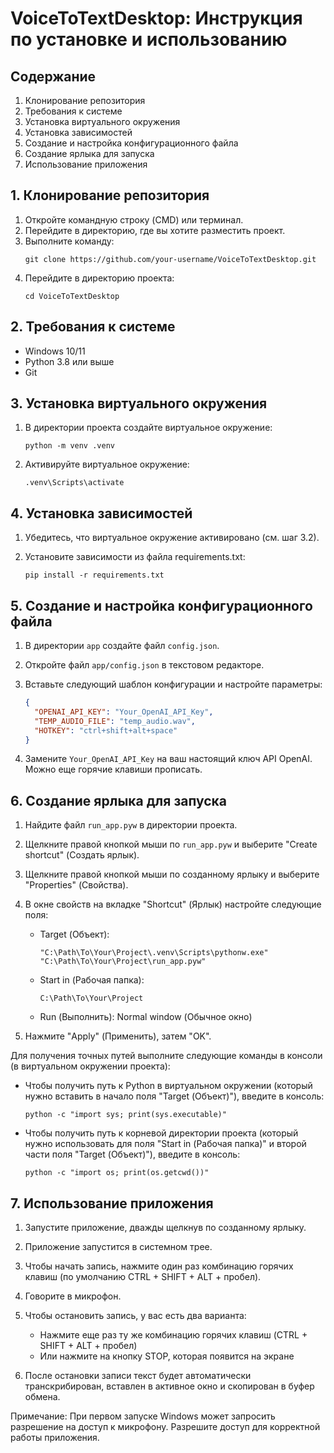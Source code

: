 # VoiceToTextDesktop: Инструкция по установке и использованию

## Содержание
1. Клонирование репозитория
2. Требования к системе
3. Установка виртуального окружения
4. Установка зависимостей
5. Создание и настройка конфигурационного файла
6. Создание ярлыка для запуска
7. Использование приложения

## 1. Клонирование репозитория

1. Откройте командную строку (CMD) или терминал.
2. Перейдите в директорию, где вы хотите разместить проект.
3. Выполните команду:
   ```
   git clone https://github.com/your-username/VoiceToTextDesktop.git
   ```
4. Перейдите в директорию проекта:
   ```
   cd VoiceToTextDesktop
   ```

## 2. Требования к системе
- Windows 10/11
- Python 3.8 или выше
- Git

## 3. Установка виртуального окружения

1. В директории проекта создайте виртуальное окружение:
   ```
   python -m venv .venv
   ```

2. Активируйте виртуальное окружение:
   ```
   .venv\Scripts\activate
   ```

## 4. Установка зависимостей

1. Убедитесь, что виртуальное окружение активировано (см. шаг 3.2).

2. Установите зависимости из файла requirements.txt:
   ```
   pip install -r requirements.txt
   ```

## 5. Создание и настройка конфигурационного файла

1. В директории `app` создайте файл `config.json`.

2. Откройте файл `app/config.json` в текстовом редакторе.

3. Вставьте следующий шаблон конфигурации и настройте параметры:
   ```json
   {
     "OPENAI_API_KEY": "Your_OpenAI_API_Key",
     "TEMP_AUDIO_FILE": "temp_audio.wav",
     "HOTKEY": "ctrl+shift+alt+space"
   }
   ```

4. Замените `Your_OpenAI_API_Key` на ваш настоящий ключ API OpenAI. Можно еще горячие клавиши прописать.

## 6. Создание ярлыка для запуска

1. Найдите файл `run_app.pyw` в директории проекта.

2. Щелкните правой кнопкой мыши по `run_app.pyw` и выберите "Create shortcut" (Создать ярлык).

3. Щелкните правой кнопкой мыши по созданному ярлыку и выберите "Properties" (Свойства).

4. В окне свойств на вкладке "Shortcut" (Ярлык) настройте следующие поля:
   - Target (Объект):
     ```
     "C:\Path\To\Your\Project\.venv\Scripts\pythonw.exe" "C:\Path\To\Your\Project\run_app.pyw"
     ```
   - Start in (Рабочая папка):
     ```
     C:\Path\To\Your\Project
     ```
   - Run (Выполнить): Normal window (Обычное окно)

5. Нажмите "Apply" (Применить), затем "OK".

Для получения точных путей выполните следующие команды в консоли (в виртуальном окружении проекта):

- Чтобы получить путь к Python в виртуальном окружении (который нужно вставить в начало поля "Target (Объект)"), введите в консоль:
  ```
  python -c "import sys; print(sys.executable)"
  ```

- Чтобы получить путь к корневой директории проекта (который нужно использовать для поля "Start in (Рабочая папка)" и второй части поля "Target (Объект)"), введите в консоль:
  ```
  python -c "import os; print(os.getcwd())"
  ```

## 7. Использование приложения

1. Запустите приложение, дважды щелкнув по созданному ярлыку.

2. Приложение запустится в системном трее.

3. Чтобы начать запись, нажмите один раз комбинацию горячих клавиш (по умолчанию CTRL + SHIFT + ALT + пробел).

4. Говорите в микрофон.

5. Чтобы остановить запись, у вас есть два варианта:
   - Нажмите еще раз ту же комбинацию горячих клавиш (CTRL + SHIFT + ALT + пробел)
   - Или нажмите на кнопку STOP, которая появится на экране

6. После остановки записи текст будет автоматически транскрибирован, вставлен в активное окно и скопирован в буфер обмена.

Примечание: При первом запуске Windows может запросить разрешение на доступ к микрофону. Разрешите доступ для корректной работы приложения.